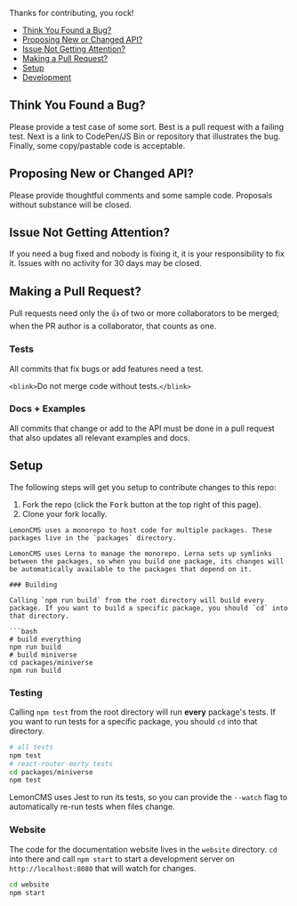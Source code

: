 Thanks for contributing, you rock!

- [Think You Found a Bug?](#bug)
- [Proposing New or Changed API?](#api)
- [Issue Not Getting Attention?](#attention)
- [Making a Pull Request?](#pr)
- [Setup](#setup)
- [Development](#development)

<a name="bug"/></a>

## Think You Found a Bug?

Please provide a test case of some sort. Best is a pull request with a failing test. Next is a link to CodePen/JS Bin or repository that illustrates the bug. Finally, some copy/pastable code is acceptable.

<a name="api"/></a>

## Proposing New or Changed API?

Please provide thoughtful comments and some sample code. Proposals without substance will be closed.

<a name="attention"/></a>

## Issue Not Getting Attention?

If you need a bug fixed and nobody is fixing it, it is your responsibility to fix it. Issues with no activity for 30 days may be closed.

<a name="pr"/></a>

## Making a Pull Request?

Pull requests need only the :+1: of two or more collaborators to be merged; when the PR author is a collaborator, that counts as one.

### Tests

All commits that fix bugs or add features need a test.

`<blink>`Do not merge code without tests.`</blink>`

### Docs + Examples

All commits that change or add to the API must be done in a pull request that also updates all relevant examples and docs.

## Setup

The following steps will get you setup to contribute changes to this repo:

1. Fork the repo (click the <kbd>Fork</kbd> button at the top right of this page).
2. Clone your fork locally.

```ba
LemonCMS uses a monorepo to host code for multiple packages. These packages live in the `packages` directory.

LemonCMS uses Lerna to manage the monorepo. Lerna sets up symlinks between the packages, so when you build one package, its changes will be automatically available to the packages that depend on it.

### Building

Calling `npm run build` from the root directory will build every package. If you want to build a specific package, you should `cd` into that directory.

```bash
# build everything
npm run build
# build miniverse
cd packages/miniverse
npm run build
```

### Testing

Calling `npm test` from the root directory will run **every** package's tests. If you want to run tests for a specific package, you should `cd` into that directory.

```bash
# all tests
npm test
# react-router-morty tests
cd packages/miniverse
npm test
```

LemonCMS uses Jest to run its tests, so you can provide the `--watch` flag to automatically re-run tests when files change.

### Website

The code for the documentation website lives in the `website` directory. `cd` into there and call `npm start` to start a development server on `http://localhost:8080` that will watch for changes.

```bash
cd website
npm start
```
